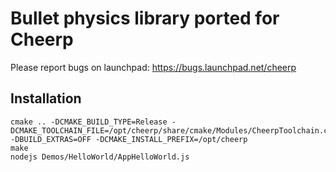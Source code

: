 Bullet physics library ported for Cheerp
========================================

Please report bugs on launchpad:
https://bugs.launchpad.net/cheerp

Installation
------------

```
cmake .. -DCMAKE_BUILD_TYPE=Release -DCMAKE_TOOLCHAIN_FILE=/opt/cheerp/share/cmake/Modules/CheerpToolchain.cmake -DBUILD_EXTRAS=OFF -DCMAKE_INSTALL_PREFIX=/opt/cheerp
make
nodejs Demos/HelloWorld/AppHelloWorld.js
```


